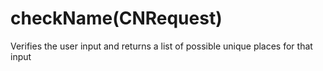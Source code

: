 # checkName(CNRequest)

Verifies the user input and returns a list of possible unique places for that input
